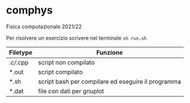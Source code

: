 # comphys
Fisica computazionale 2021/22

Per risolvere un esercizio scrivere nel terminale `sh run.sh`

| Filetype | Funzione |
| -------- | -------- |
| *.c/*.cpp | script non compilato |
| *.out    | script compilato |
| *.sh     | script bash per compilare ed eseguire il programma |
| *.dat    | file con dati per gnuplot |
